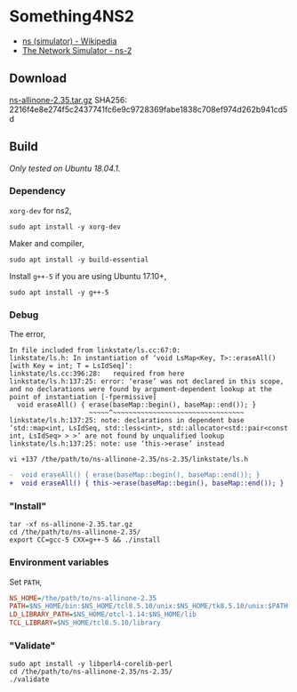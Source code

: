 # Something4NS2

- [ns \(simulator\) - Wikipedia](https://en.wikipedia.org/wiki/Ns_(simulator))
- [The Network Simulator - ns-2](https://www.isi.edu/nsnam/ns/)

## Download

[ns-allinone-2.35.tar.gz](http://sourceforge.net/projects/nsnam/files/allinone/ns-allinone-2.35/ns-allinone-2.35.tar.gz/download) SHA256: 2216f4e8e274f5c2437741fc6e9c9728369fabe1838c708ef974d262b941cd5d

## Build

*Only tested on Ubuntu 18.04.1.*

### Dependency

```xorg-dev``` for ns2,

```shell
sudo apt install -y xorg-dev
```

Maker and compiler,

```shell
sudo apt install -y build-essential
```

Install `g++-5` if you are using Ubuntu 17.10+,

```shell
sudo apt install -y g++-5
```

### Debug

The error,

```
In file included from linkstate/ls.cc:67:0:
linkstate/ls.h: In instantiation of ‘void LsMap<Key, T>::eraseAll() [with Key = int; T = LsIdSeq]’:
linkstate/ls.cc:396:28:   required from here
linkstate/ls.h:137:25: error: ‘erase’ was not declared in this scope, and no declarations were found by argument-dependent lookup at the point of instantiation [-fpermissive]
  void eraseAll() { erase(baseMap::begin(), baseMap::end()); }
                    ~~~~~^~~~~~~~~~~~~~~~~~~~~~~~~~~~~~~~~~
linkstate/ls.h:137:25: note: declarations in dependent base ‘std::map<int, LsIdSeq, std::less<int>, std::allocator<std::pair<const int, LsIdSeq> > >’ are not found by unqualified lookup
linkstate/ls.h:137:25: note: use ‘this->erase’ instead
```

```shell
vi +137 /the/path/to/ns-allinone-2.35/ns-2.35/linkstate/ls.h
```

``` diff
-  void eraseAll() { erase(baseMap::begin(), baseMap::end()); }
+  void eraseAll() { this->erase(baseMap::begin(), baseMap::end()); }
```

### "Install"

```shell
tar -xf ns-allinone-2.35.tar.gz
cd /the/path/to/ns-allinone-2.35/
export CC=gcc-5 CXX=g++-5 && ./install
```

### Environment variables

Set ```PATH```,

```ini
NS_HOME=/the/path/to/ns-allinone-2.35
PATH=$NS_HOME/bin:$NS_HOME/tcl8.5.10/unix:$NS_HOME/tk8.5.10/unix:$PATH
LD_LIBRARY_PATH=$NS_HOME/otcl-1.14:$NS_HOME/lib
TCL_LIBRARY=$NS_HOME/tcl8.5.10/library
```

### "Validate"

```shell
sudo apt install -y libperl4-corelib-perl
cd /the/path/to/ns-allinone-2.35/ns-2.35/
./validate
```
